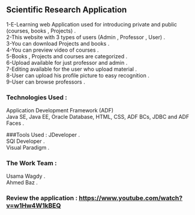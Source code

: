## Scientific Research Application
1-E-Learning web Application used for introducing private and public (courses, books ,  Projects) . <br/>
2-This website with 3 types of users (Admin , Professor , User) . <br/>
3-You can download Projects and books . <br/>
4-You can preview video of courses . <br/>
5-Books , Projects and courses are categorized . <br/>
6-Upload available for just professor and admin . <br/>
7-Editing available for the user who upload material . <br/>
8-User can upload his profile picture to easy recognition . <br/>
9-User can browse professors . <br/>

### Technologies Used :
Application Development Framework (ADF) <br/>
Java SE, Java EE, Oracle Database, HTML, CSS, ADF BCs, JDBC and ADF Faces  . <br/>

###Tools Used :
JDeveloper . <br/>
SQl Developer . <br/>
Visual Paradigm . <br/>

### The Work Team : 
Usama Wagdy . <br/>
Ahmed Baz . <br/>

### Review the application : https://www.youtube.com/watch?v=w1Hw4W1kBEQ 
